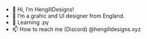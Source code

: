 - 👋 Hi, I’m HengillDesigns!
- 👀 I’m a grahic and UI designer from England.
- 🌱 Learning .py
- 📫 How to reach me (Discord) @hengilldesigns.xyz

<!---
MHGames9312/MHGames9312 is a ✨ special ✨ repository because its `README.md` (this file) appears on your GitHub profile.
You can click the Preview link to take a look at your changes.
--->
